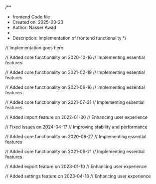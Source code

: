 /**
 * frontend Code file
 * Created on: 2025-03-20
 * Author: Nasser Awad
 *
 * Description: Implementation of frontend functionality
 */
 
// Implementation goes here


// Added core functionality on 2020-10-16
// Implementing essential features

// Added core functionality on 2021-02-19
// Implementing essential features

// Added core functionality on 2021-06-16
// Implementing essential features

// Added core functionality on 2021-07-31
// Implementing essential features

// Added import feature on 2022-01-30
// Enhancing user experience

// Fixed issues on 2024-04-17
// Improving stability and performance

// Added core functionality on 2020-08-27
// Implementing essential features

// Added core functionality on 2021-06-21
// Implementing essential features

// Added export feature on 2023-01-10
// Enhancing user experience

// Added settings feature on 2023-04-18
// Enhancing user experience
